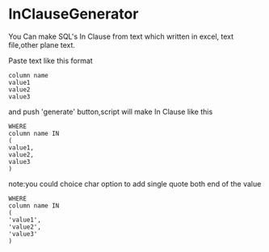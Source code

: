 # InClauseGenerator

You Can make SQL's In Clause from text which written in  excel, text file,other plane text.

Paste text like this format

```
column name
value1
value2
value3
```

and push 'generate' button,script will make In Clause like this

```
WHERE
column name IN
(
value1,
value2,
value3
)
```

note:you could choice char option to add single quote both end of the value

```
WHERE
column name IN
(
'value1',
'value2',
'value3'
)
```
